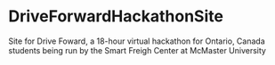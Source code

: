 # DriveForwardHackathonSite
Site for Drive Foward, a 18-hour virtual hackathon for Ontario, Canada students being run by the Smart Freigh Center at McMaster University
